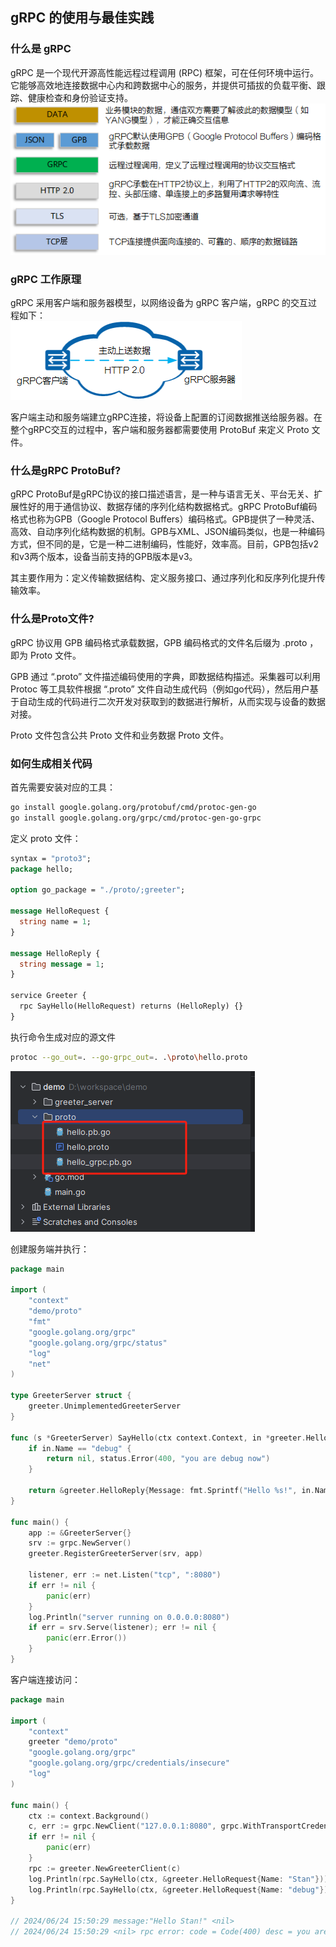 ## gRPC 的使用与最佳实践

### 什么是 gRPC 
gRPC 是一个现代开源高性能远程过程调用 (RPC) 框架，可在任何环境中运行。它能够高效地连接数据中心内和跨数据中心的服务，并提供可插拔的负载平衡、跟踪、健康检查和身份验证支持。
![gRPC 架构图](image.png)


### gRPC 工作原理
gRPC 采用客户端和服务器模型，以网络设备为 gRPC 客户端，gRPC 的交互过程如下：  
![数据交互过程](image-1.png)

客户端主动和服务端建立gRPC连接，将设备上配置的订阅数据推送给服务器。在整个gRPC交互的过程中，客户端和服务器都需要使用 ProtoBuf 来定义 Proto 文件。

### 什么是gRPC ProtoBuf?
gRPC ProtoBuf是gRPC协议的接口描述语言，是一种与语言无关、平台无关、扩展性好的用于通信协议、数据存储的序列化结构数据格式。gRPC ProtoBuf编码格式也称为GPB（Google Protocol Buffers）编码格式。GPB提供了一种灵活、高效、自动序列化结构数据的机制。GPB与XML、JSON编码类似，也是一种编码方式，但不同的是，它是一种二进制编码，性能好，效率高。目前，GPB包括v2和v3两个版本，设备当前支持的GPB版本是v3。

其主要作用为：定义传输数据结构、定义服务接口、通过序列化和反序列化提升传输效率。

### 什么是Proto文件?
gRPC 协议用 GPB 编码格式承载数据，GPB 编码格式的文件名后缀为 .proto ，即为 Proto 文件。

GPB 通过 “.proto” 文件描述编码使用的字典，即数据结构描述。采集器可以利用 Protoc 等工具软件根据 “.proto” 文件自动生成代码（例如go代码），然后用户基于自动生成的代码进行二次开发对获取到的数据进行解析，从而实现与设备的数据对接。

Proto 文件包含公共 Proto 文件和业务数据 Proto 文件。

### 如何生成相关代码
首先需要安装对应的工具：
```bash
go install google.golang.org/protobuf/cmd/protoc-gen-go
go install google.golang.org/grpc/cmd/protoc-gen-go-grpc
```

定义 proto 文件：
```proto
syntax = "proto3";
package hello;

option go_package = "./proto/;greeter";

message HelloRequest {
  string name = 1;
}

message HelloReply {
  string message = 1;
}

service Greeter {
  rpc SayHello(HelloRequest) returns (HelloReply) {}
}
```

执行命令生成对应的源文件
```bash
protoc --go_out=. --go-grpc_out=. .\proto\hello.proto
```
![源文件示例](image-2.png)

创建服务端并执行：
```go
package main

import (
	"context"
	"demo/proto"
	"fmt"
	"google.golang.org/grpc"
	"google.golang.org/grpc/status"
	"log"
	"net"
)

type GreeterServer struct {
	greeter.UnimplementedGreeterServer
}

func (s *GreeterServer) SayHello(ctx context.Context, in *greeter.HelloRequest) (*greeter.HelloReply, error) {
	if in.Name == "debug" {
		return nil, status.Error(400, "you are debug now")
	}

	return &greeter.HelloReply{Message: fmt.Sprintf("Hello %s!", in.Name)}, nil
}

func main() {
	app := &GreeterServer{}
	srv := grpc.NewServer()
	greeter.RegisterGreeterServer(srv, app)

	listener, err := net.Listen("tcp", ":8080")
	if err != nil {
		panic(err)
	}
	log.Println("server running on 0.0.0.0:8080")
	if err = srv.Serve(listener); err != nil {
		panic(err.Error())
	}
}
```

客户端连接访问：
```go
package main

import (
	"context"
	greeter "demo/proto"
	"google.golang.org/grpc"
	"google.golang.org/grpc/credentials/insecure"
	"log"
)

func main() {
	ctx := context.Background()
	c, err := grpc.NewClient("127.0.0.1:8080", grpc.WithTransportCredentials(insecure.NewCredentials()))
	if err != nil {
		panic(err)
	}
	rpc := greeter.NewGreeterClient(c)
	log.Println(rpc.SayHello(ctx, &greeter.HelloRequest{Name: "Stan"}))
	log.Println(rpc.SayHello(ctx, &greeter.HelloRequest{Name: "debug"}))
}

// 2024/06/24 15:50:29 message:"Hello Stan!" <nil>
// 2024/06/24 15:50:29 <nil> rpc error: code = Code(400) desc = you are debug now
```